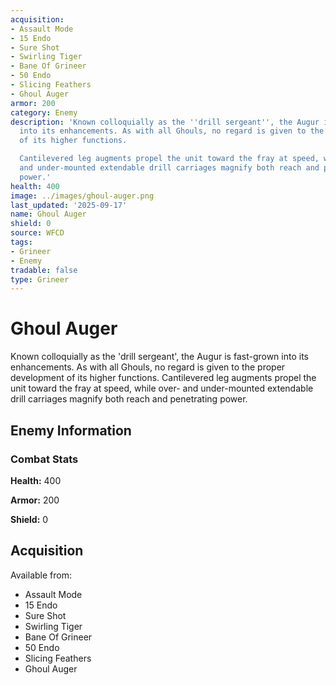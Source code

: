 ```yaml
---
acquisition:
- Assault Mode
- 15 Endo
- Sure Shot
- Swirling Tiger
- Bane Of Grineer
- 50 Endo
- Slicing Feathers
- Ghoul Auger
armor: 200
category: Enemy
description: 'Known colloquially as the ''drill sergeant'', the Augur is fast-grown
  into its enhancements. As with all Ghouls, no regard is given to the proper development
  of its higher functions.

  Cantilevered leg augments propel the unit toward the fray at speed, while over-
  and under-mounted extendable drill carriages magnify both reach and penetrating
  power.'
health: 400
image: ../images/ghoul-auger.png
last_updated: '2025-09-17'
name: Ghoul Auger
shield: 0
source: WFCD
tags:
- Grineer
- Enemy
tradable: false
type: Grineer
---
```


# Ghoul Auger

Known colloquially as the 'drill sergeant', the Augur is fast-grown into its enhancements. As with all Ghouls, no regard is given to the proper development of its higher functions.
Cantilevered leg augments propel the unit toward the fray at speed, while over- and under-mounted extendable drill carriages magnify both reach and penetrating power.

## Enemy Information

### Combat Stats

**Health:** 400

**Armor:** 200

**Shield:** 0

## Acquisition

Available from:
- Assault Mode
- 15 Endo
- Sure Shot
- Swirling Tiger
- Bane Of Grineer
- 50 Endo
- Slicing Feathers
- Ghoul Auger

